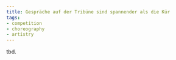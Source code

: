 ```yaml
---
title: Gespräche auf der Tribüne sind spannender als die Kür
tags:
- competition
- choreography
- artistry
---
```


tbd.
